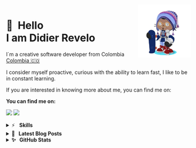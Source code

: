 <!--
**didierrevelo/didierrevelo** is a ✨ _special_ ✨ repository because its `README.md` (this file) appears on your GitHub profile.

Here are some ideas to get you started:

- 🔭 I’m currently working on ...
- 🌱 I’m currently learning ...
- 👯 I’m looking to collaborate on ...
- 🤔 I’m looking for help with ...
- 💬 Ask me about ...
- 📫 How to reach me: ...
- 😄 Pronouns: ...
- ⚡ Fun fact: ...
-->
<img src="./img/Octocat.png" width="144" align="right" hspace="0" />

👋 &nbsp;Hello <br/> I am Didier Revelo
======

I´m a creative software developer from Colombia [Colombia 🇨🇴](https://www.google.com/maps/place/Colombia/@4,-72z/)

I consider myself proactive, curious with the ability to learn fast, I like to be in constant learning.

If you are interested in knowing more about me, you can find me on:

**You can find me on:**

[<img src="https://img.shields.io/badge/twitter-%231DA1F2.svg?&style=for-the-badge&logo=twitter&logoColor=white"/>](https://twitter.com/DidierRev)
[<img src="https://img.shields.io/badge/linkedin-%230077B5.svg?&style=for-the-badge&logo=linkedin&logoColor=white"/>](https://www.linkedin.com/in/didierrevelo/)


<details>
	<summary>⚡&nbsp;&nbsp;&nbsp;<b>Skills</b></summary>
	<br/>
  	<img src="https://img.shields.io/badge/python-%233a75a5.svg?&style=for-the-badge&logo=python&logoColor=white" alt="Python"/> <b>
	<img src="https://img.shields.io/badge/javascript%20-%23323330.svg?&style=for-the-badge&logo=javascript&logoColor=%23f7de1e" alt="JavaScript"/> <b>
	<img src="https://img.shields.io/badge/html5-%23e34f26.svg?&style=for-the-badge&logo=html5&logoColor=white" alt="HTML5"/> <b>
	<img src="https://img.shields.io/badge/css3-%233573b5.svg?&style=for-the-badge&logo=css3&logoColor=white" alt="CSS3"/> <b>
	<img src="https://img.shields.io/badge/node%2Ejs-%2362af43.svg?&style=for-the-badge&logo=node.js&logoColor=white" alt="NodeJS"/> <b>
	<img src="https://img.shields.io/badge/git-%23fc6d26.svg?&style=for-the-badge&logo=git&logoColor=white" alt="Git"/>
	
</details>

<details>
	<summary>📝&nbsp;&nbsp;&nbsp;<b>Latest Blog Posts</b></summary>
	<br/>
	<ul>
		<li>
			<a href="https://www.linkedin.com/pulse/one-step-forward-future-didier-revelo/?trackingId=JFCBgzy6TcqH%2BYnnVy5ssg%3D%3D">ONE STEP FORWARD, ONE STEP TO THE FUTURE.</a>
		</li>
		<li>
			<a href="https://www.linkedin.com/pulse/why-use-libraries-reloaded-didier-revelo/?trackingId=TvCkn5ASTtedqJRaBIFkow%3D%3D">WHY USE LIBRARIES? RELOADED.</a>
		</li>
		<li>
			<a href="https://www.linkedin.com/pulse/why-use-libraries-didier-revelo/?trackingId=HqVQ9qyfQrOhGUejYhkgfA%3D%3D">WHY USE LIBRARIES?</a>
		</li>
		<li>
			<a href="https://www.linkedin.com/pulse/what-happens-when-you-type-gcc-mainc-didier-revelo/?trackingId=aXif21eqTiyon97NpmVHLQ%3D%3D">WHAT HAPPENS WHEN YOU  gcc main.c?</a>
		</li>
	</ul>
</details>

<details>
	<summary>✨&nbsp;&nbsp;&nbsp;<b>GitHub Stats</b></summary>
	<br/>
	<img src="https://jf-gh-stats.vercel.app/api?username=didierrevelo&show_icons=true&count_private=true&title_color=ffb000&icon_color=785ef0&text_color=ffffff&theme=vision-friendly-dark" alt="GitHub Stats" align="top"/> <b>
	<img src="https://jf-gh-stats.vercel.app/api/top-langs/?username=didierrevelo&layout=compact&hide=java&title_color=ffb000&icon_color=785ef0&theme=vision-friendly-dark" alt="GitHub Top Languages" align="top"/>
</details>
